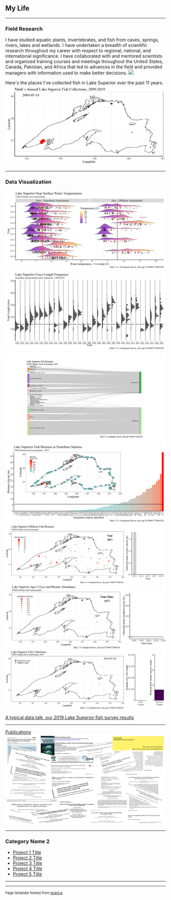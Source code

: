 ## My Life

---
### Field Research <br>
I have studied aquatic plants, invertebrates, and fish from caves, springs, rivers, lakes and wetlands. I have undertaken a breadth of scientific research throughout my career with respect to regional, national, and international significance. I have collaborated with and mentored scientists and organized training courses and meetings throughout the United States, Canada, Pakistan, and Africa that led to advances in the field and provided managers with information used to make better decisions. 
<img src="images/PakistanFall2008_1?raw=true"/> <br>

Here's the places I've collected fish in Lake Superior over the past 11 years. <br>
<img src="images/MVTrips.gif?raw=true"/>

---
### Data Visualization <br>
<img src="images/ns_os_wtemps3b.png?raw=true"/>

<img src="images/ns_Lengths_Cisco_Vhistogram.png?raw=true"/>

<img src="images/ns_os_biomass_CurrentYear_sankey.png?raw=true"/>

<img src="images/ns_station_biomass_map_bars.png?raw=true"/>

<img src="images/Animated_os_ann_biomass_map_bars.gif?raw=true"/>

<img src="images/Animated_ns_Age1_cisco_map_bars.gif?raw=true"/>

<img src="images/Animated_CurrentYear_Catch_map.gif?raw=true"/>

[A typical data talk, our 2019 Lake Superior fish survey results](/pdf/2019-12-26_LS-fish-status_trends.pdf) 

---
[Publications](/pdf/2019-12-25_MV-Publications.pdf)
<img src="images/MVpubs.png?raw=true"/>

---

### Category Name 2

- [Project 1 Title](http://example.com/)
- [Project 2 Title](http://example.com/)
- [Project 3 Title](http://example.com/)
- [Project 4 Title](http://example.com/)
- [Project 5 Title](http://example.com/)

---




---
<p style="font-size:11px">Page template forked from <a href="https://github.com/evanca/quick-portfolio">evanca</a></p>
<!-- Remove above link if you don't want to attibute -->
